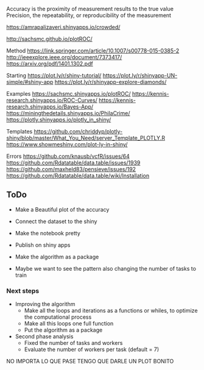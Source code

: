
Accuracy is the proximity of measurement results to the true value
Precision, the repeatability, or reproducibility of the measurement


https://amrapalizaveri.shinyapps.io/crowded/

http://sachsmc.github.io/plotROC/

Method
https://link.springer.com/article/10.1007/s00778-015-0385-2
http://ieeexplore.ieee.org/document/7373417/
https://arxiv.org/pdf/1401.1302.pdf

Starting
https://plot.ly/r/shiny-tutorial/
https://plot.ly/r/shinyapp-UN-simple/#shiny-app
https://plot.ly/r/shinyapp-explore-diamonds/

Examples
https://sachsmc.shinyapps.io/plotROC/
https://kennis-research.shinyapps.io/ROC-Curves/
https://kennis-research.shinyapps.io/Bayes-App/
https://miningthedetails.shinyapps.io/PhilaCrime/
https://plotly.shinyapps.io/plotly_in_shiny/


Templates
https://github.com/chriddyp/plotly-shiny/blob/master/What_You_Need/server_Template_PLOTLY.R
https://www.showmeshiny.com/plot-ly-in-shiny/


Errors
https://github.com/knausb/vcfR/issues/64
https://github.com/Rdatatable/data.table/issues/1939
https://github.com/maxheld83/pensieve/issues/192
https://github.com/Rdatatable/data.table/wiki/Installation

## ToDo
- Make a Beautiful plot of the accuracy
- Connect the dataset to the shiny
- Make the notebook pretty
- Publish on shiny apps
- Make the algorithm as a package


- Maybe we want to see the pattern also changing the number of tasks to train


### Next steps
- Improving the algorithm
    - Make all the loops and iterations as a functions or whiles, to optimize the computational process
    - Make all this loops one full function
    - Put the algorithm as a package
- Second phase analysis
    - Fixed the number of tasks and workers
    - Evaluate the number of workers per task (default = 7)

NO IMPORTA LO QUE PASE TENGO QUE DARLE UN PLOT BONITO

